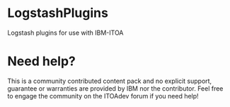 # LogstashPlugins
Logstash plugins for use with IBM-ITOA

# Need help?
This is a community contributed content pack and no explicit support, guarantee or warranties are provided by IBM nor the contributor. Feel free to engage the community on the ITOAdev forum if you need help!
